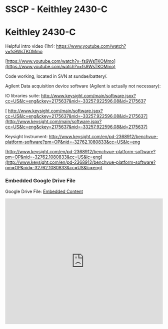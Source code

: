 # SSCP - Keithley 2430-C

# Keithley 2430-C

Helpful intro video (1hr): https://www.youtube.com/watch?v=fs9WsTKOMmo

[https://www.youtube.com/watch?v=fs9WsTKOMmo](https://www.youtube.com/watch?v=fs9WsTKOMmo)

Code working, located in SVN at sundae/battery/.

Agilent Data acquisition device software (Agilent is actually not necessary):

IO libraries suite: http://www.keysight.com/main/software.jspx?cc=US&lc=eng&ckey=2175637&nid=-33257.922596.08&id=2175637

[ http://www.keysight.com/main/software.jspx?cc=US&lc=eng&ckey=2175637&nid=-33257.922596.08&id=2175637](http://www.keysight.com/main/software.jspx?cc=US&lc=eng&ckey=2175637&nid=-33257.922596.08&id=2175637)

Keysight Instrument: http://www.keysight.com/en/pd-2368912/benchvue-platform-software?pm=OP&nid=-32762.1080833&cc=US&lc=eng

[http://www.keysight.com/en/pd-2368912/benchvue-platform-software?pm=OP&nid=-32762.1080833&cc=US&lc=eng](http://www.keysight.com/en/pd-2368912/benchvue-platform-software?pm=OP&nid=-32762.1080833&cc=US&lc=eng)

[](https://drive.google.com/folderview?id=155OutJmdEZUQkFNTe8BM-stRNBfdRlOH)

### Embedded Google Drive File

Google Drive File: [Embedded Content](https://drive.google.com/embeddedfolderview?id=155OutJmdEZUQkFNTe8BM-stRNBfdRlOH#list)

<iframe width="100%" height="400" src="https://drive.google.com/embeddedfolderview?id=155OutJmdEZUQkFNTe8BM-stRNBfdRlOH#list" frameborder="0"></iframe>


